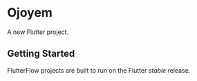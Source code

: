 # Ojoyem

A new Flutter project.

## Getting Started

FlutterFlow projects are built to run on the Flutter _stable_ release.
